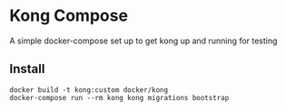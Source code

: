 # Kong Compose

A simple docker-compose set up to get kong up and running for testing

## Install

```shell
docker build -t kong:custom docker/kong
docker-compose run --rm kong kong migrations bootstrap
```